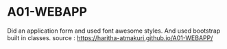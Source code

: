 # A01-WEBAPP

Did an application form and used font awesome styles.
And used bootstrap built in classes.
source : <https://haritha-atmakuri.github.io/A01-WEBAPP/>
